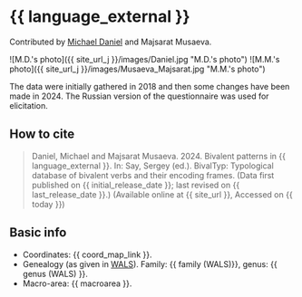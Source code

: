 # {{ language_external }}
Contributed by [Michael Daniel](https://mishadaniel.github.io/) and Majsarat Musaeva. 

![M.D.'s photo]({{ site_url_j }}/images/Daniel.jpg "M.D.'s photo")
![M.M.'s photo]({{ site_url_j }}/images/Musaeva_Majsarat.jpg "M.M.'s photo")

The data were initially gathered in 2018 and then some changes have been made in 2024. The Russian version of the questionnaire was used for elicitation.

## How to cite
> Daniel, Michael and Majsarat Musaeva. 2024. Bivalent patterns in {{ language_external }}. 
> In: Say, Sergey (ed.). BivalTyp: Typological database of bivalent verbs and their encoding frames. 
> (Data first published on {{ initial_release_date }}; last revised on {{ last_release_date }}.) 
> (Available online at {{ site_url }}, Accessed on {{ today }})

## Basic info
- Coordinates: {{ coord_map_link }}.
- Genealogy (as given in [WALS](https://wals.info/)). Family: {{ family (WALS)}}, genus: {{ genus (WALS) }}.
- Macro-area: {{ macroarea }}.
